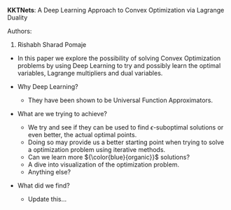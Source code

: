 __KKTNets__: A Deep Learning Approach to Convex Optimization via Lagrange Duality

Authors: 
1. Rishabh Sharad Pomaje 

- In this paper we explore the possibility of solving Convex Optimization problems by using Deep Learning to try and possibly learn the optimal variables, Lagrange multipliers and dual variables.

- Why Deep Learning?
    - They have been shown to be Universal Function Approximators.
    
- What are we trying to achieve?
    - We try and see if they can be used to find $\epsilon$-suboptimal solutions or even better, the actual optimal points. 
    - Doing so may provide us a better starting point when trying to solve a optimization problem using iterative methods. 
    - Can we learn more ${\color{blue}{organic}}$ solutions?
    - A dive into visualization of the optimization problem.
    - Anything else?

- What did we find?
    - Update this...